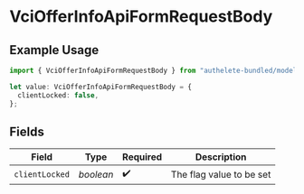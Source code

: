# VciOfferInfoApiFormRequestBody

## Example Usage

```typescript
import { VciOfferInfoApiFormRequestBody } from "authelete-bundled/models/operations";

let value: VciOfferInfoApiFormRequestBody = {
  clientLocked: false,
};
```

## Fields

| Field                     | Type                      | Required                  | Description               |
| ------------------------- | ------------------------- | ------------------------- | ------------------------- |
| `clientLocked`            | *boolean*                 | :heavy_check_mark:        | The flag value to be set<br/> |